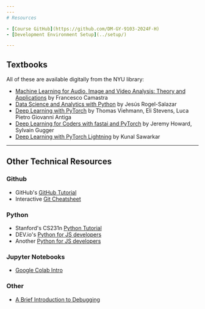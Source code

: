 ```yaml
---
---
# Resources

- [Course GitHub](https://github.com/DM-GY-9103-2024F-H)
- [Development Environment Setup](../setup/)

---
```


## Textbooks

All of these are available digitally from the NYU library:

- [Machine Learning for Audio, Image and Video Analysis: Theory and Applications](https://ebookcentral.proquest.com/lib/nyulibrary-ebooks/reader.action?docID=3062703) by Francesco Camastra
- [Data Science and Analytics with Python](https://ebookcentral.proquest.com/lib/nyulibrary-ebooks/reader.action?docID=5264120) by Jesús Rogel-Salazar
- [Deep Learning with PyTorch](https://learning-oreilly-com.proxy.library.nyu.edu/library/view/deep-learning-with/9781617295263/) by Thomas Viehmann, Eli Stevens, Luca Pietro Giovanni Antiga
- [Deep Learning for Coders with fastai and PyTorch](https://learning-oreilly-com.proxy.library.nyu.edu/library/view/deep-learning-for/9781492045519/) by Jeremy Howard, Sylvain Gugger
- [Deep Learning with PyTorch Lightning](https://ebookcentral.proquest.com/lib/nyulibrary-ebooks/reader.action?docID=6845748) by Kunal Sawarkar

---

## Other Technical Resources

### Github

- GitHub's [GitHub Tutorial](https://docs.github.com/en/get-started/quickstart/hello-world)
- Interactive [Git Cheatsheet](https://ndpsoftware.com/git-cheatsheet.html)

### Python
- Stanford's CS231n [Python Tutorial](https://cs231n.github.io/python-numpy-tutorial/)
- DEV.io's [Python for JS developers](https://dev.to/kachiic/learn-python-as-a-javascript-developer-422j)
- Another [Python for JS developers](https://www.valentinog.com/blog/python-for-js/)

### Jupyter Notebooks
- [Google Colab Intro](https://colab.research.google.com/notebooks/basic_features_overview.ipynb)

### Other

- [A Brief Introduction to Debugging](https://vimeo.com/channels/debugging)
